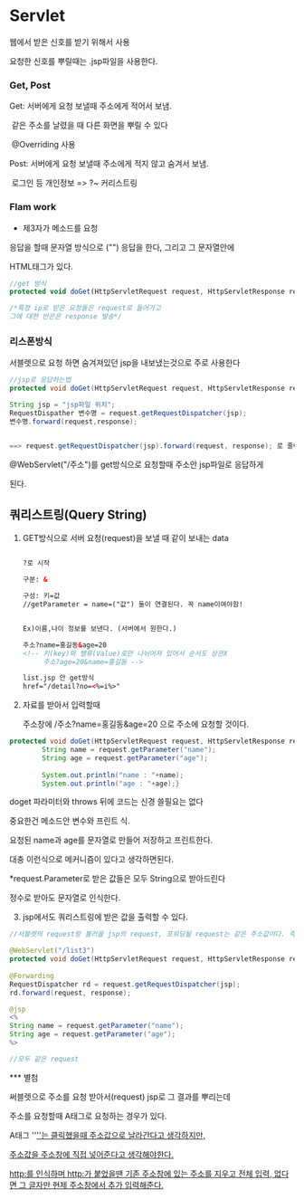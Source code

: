 # Servlet

웹에서 받은 신호를 받기 위해서 사용

요청한 신호를 뿌릴때는 .jsp파일을 사용한다.



### Get, Post

Get: 서버에게 요청 보낼때 주소에게 적어서 보냄.

​			같은 주소를 날렸을 때 다른 화면을 뿌릴 수 있다

​			@Overriding 사용



Post: 서버에게 요청 보낼때 주소에게 적지 않고 숨겨서 보냄.

​			로그인 등 개인정보 => ?~ 커리스트링



### Flam work

- 제3자가 메소드를 요청

응답을 할때 문자열 방식으로 ("") 응답을 한다, 그리고 그 문자열안에

HTML태그가 있다.

```javascript
//get 방식
protected void doGet(HttpServletRequest request, HttpServletResponse response)

/*특정 ip로 받은 요청들은 request로 들어가고
그에 대한 반은은 response 발송*/
```





### 리스폰방식

서블렛으로 요청 하면 숨겨져있던 jsp을 내보냈는것으로 주로 사용한다

```java
//jsp로 응답하는법
protected void doGet(HttpServletRequest request, HttpServletResponse response)

String jsp = "jsp파일 위치";
RequestDispather 변수명 = request.getRequestDispatcher(jsp);
변수명.forward(request,response);


==> request.getRequestDispatcher(jsp).forward(request, response); 로 줄여 쓸 수 있다.위 코드를 상용 하면 
```

@WebServlet("/주소")를 get방식으로 요청할때 주소안 jsp파일로 응답하게 

된다.





## 쿼리스트링(Query String)

1. GET방식으로 서버 요청(request)을 보낼 때 같이 보내는 data

   ```html
   
   ?로 시작
   
   구분: &
   
   구성: 키=값
   //getParameter = name=("값") 둘이 연결된다. 꼭 name이여야함!
   
   
   Ex)이름,나이 정보를 보낸다. (서버에서 원한다.)
   
   주소?name=홍길동&age=20
   <!-- 키(key)와 밸류(Value)로만 나뉘어져 있어서 순서도 상관X
   		주소?age=20&name=홍길동 -->
   
   list.jsp 안 get방식
   href="/detail?no=<%=i%>"
   ```





2. 자료를 받아서 입력할때

   주소창에 /주소?name=홍길동&age=20 으로 주소에  요청할 것이다.

``` java
protected void doGet(HttpServletRequest request, HttpServletResponse response) throws ServletException, IOException {
		String name = request.getParameter("name");
		String age = request.getParameter("age");
				
		System.out.println("name : "+name);
		System.out.println("age : "+age);}
```

doget 파라미터와 throws 뒤에 코드는 신경 쓸필요는 없다

중요한건 메소드안 변수와 프린트 식.

요청된 name과 age를 문자열로 만들어 저장하고 프린트한다.

대충 이런식으로 메커니즘이 있다고 생각하면된다.



*request.Parameter로 받은 값들은 모두 String으로 받아드린다

정수로 받아도 문자열로 인식한다.



3. jsp에서도 쿼리스트링에 받은 값을 출력할 수 있다.

```java
//서블렛의 request랑 불러올 jsp의 request, 포워딩될 request는 같은 주소값이다. 즉 서로 불러오거나 입력될 수 있다..

@WebServlet("/list3")
protected void doGet(HttpServletRequest request, HttpServletResponse response)
    
@Forwarding
RequestDispatcher rd = request.getRequestDispatcher(jsp);
rd.forward(request, response);

@jsp
<%
String name = request.getParameter("name");
String age = request.getParameter("age");
%>

//모두 같은 request    
```



*** 별첨

써블렛으로 주소를 요청 받아서(request) jsp로 그 결과를 뿌리는데

주소를 요청할때 A태그로 요청하는 경우가 있다.

A태그 ''<a href=주소>''는 클릭했을때 주소값으로 날라간다고 생각하지만,

주소값을 주소창에 직접 넣어준다고 생각해야한다.

http:를 인식하며 http:가 붙었을땐 기존 주소창에 있는 주소를 지우고 전체 입력, 없다면 그 글자만 현제 주소창에서 추가 입력해준다.